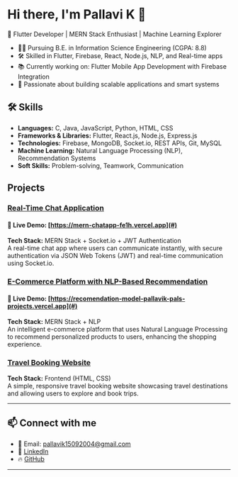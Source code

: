 # Hi there, I'm Pallavi K 👋

🚀 Flutter Developer | MERN Stack Enthusiast | Machine Learning Explorer

- 👩‍💻 Pursuing B.E. in Information Science Engineering (CGPA: 8.8)
- 🛠️ Skilled in Flutter, Firebase, React, Node.js, NLP, and Real-time apps
- 📚 Currently working on: Flutter Mobile App Development with Firebase Integration
- 🌟 Passionate about building scalable applications and smart systems

## 🛠️ Skills
- **Languages:** C, Java, JavaScript, Python, HTML, CSS
- **Frameworks & Libraries:** Flutter, React.js, Node.js, Express.js
- **Technologies:** Firebase, MongoDB, Socket.io, REST APIs, Git, MySQL
- **Machine Learning:** Natural Language Processing (NLP), Recommendation Systems
- **Soft Skills:** Problem-solving, Teamwork, Communication

## **Projects**

### **[Real-Time Chat Application](https://github.com/pallavik-pal/MERN-chatapp)**  
 #### 🚀 Live Demo: [https://mern-chatapp-fe1h.vercel.app](#)
  
  **Tech Stack:** MERN Stack + Socket.io + JWT Authentication  
  A real-time chat app where users can communicate instantly, with secure authentication via JSON Web Tokens (JWT) and real-time communication using Socket.io.
  
### **[E-Commerce Platform with NLP-Based Recommendation](https://github.com/pallavik-pal/recomendation-model)** 
 #### 🚀 Live Demo: [https://recomendation-model-pallavik-pals-projects.vercel.app](#)
  
  **Tech Stack:** MERN Stack + NLP  
  An intelligent e-commerce platform that uses Natural Language Processing to recommend personalized products to users, enhancing the shopping experience.

### **[Travel Booking Website](https://github.com/pallavik-pal/travel-website)**  
  **Tech Stack:** Frontend (HTML, CSS)  
  A simple, responsive travel booking website showcasing travel destinations and allowing users to explore and book trips.

---
## 📫 Connect with me
- 📧 Email: pallavik15092004@gmail.com
- 💼 [LinkedIn](https://linkedin.com/in/pallavi-k-306b7a253)
- 🔥 [GitHub](https://github.com/pallavik-pal)

---
